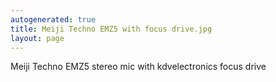 ```yaml
---
autogenerated: true
title: Meiji Techno EMZ5 with focus drive.jpg
layout: page
---
```


Meiji Techno EMZ5 stereo mic with kdvelectronics focus drive
